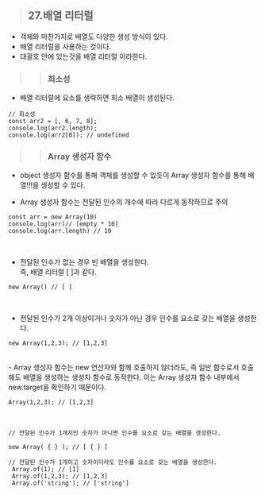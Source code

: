 > ## 27.배열 리터럴

- 객체와 마찬가지로 배열도 다양한 생성 방식이 있다.
- 배열 리터럴을 사용하는 것이다.
- 대괄호 안에 있는것을 배열 리터럴 이라한다.

> > ### 희소성

- 배열 리터럴에 요소를 생략하면 희소 배열이 생성된다.

```
// 희소성
const arr2 = [, 6, 7, 8];
console.log(arr2.length);
console.log(arr2[0]); // undefined

```

> > ### Array 생성자 함수

- object 생성자 함수를 통해 객체를 생성할 수 있듯이 Array 생성자 함수를 통해 배열!!!을 생성할 수 있다.

- Array 생성자 함수는 전달된 인수의 개수에 따라 다르게 동작하므로 주의

```
const arr = new Array(10)
console.log(arr)// [empty * 10]
console.log(arr.length) // 10
```

<br>

- 전달된 인수가 없는 경우 빈 배열을 생성한다. <br>
  즉, 배열 리터럴 [ ]과 같다.

```
new Array() // [ ]
```

<br>

- 전달된 인수가 2개 이상이거나 숫자가 아닌 경우 인수를 요소로 갖는 배열을 생성한다.

```
new Array(1,2,3); // [1,2,3]
```

<br>
- Array 생성자 함수는 new 연산자와 함께 호출하지 않더라도, 즉 일반 함수로서 호출해도 배열을 생성하는 생성자 함수로 동작한다.
이는 Array 생성자 함수 내부에서 new.target을 확인하기 때문이다.

```
Array(1,2,3); // [1,2,3]
```

<br>

```
// 전달된 인수가 1개지만 숫자가 아니면 인수를 요소로 갖는 배열을 생성한다.

new Array( { } ); // [ { } ]

// 전달된 인수가 1개이고 숫자이더라도 인수를 요소로 갖는 배열을 생성한다.
 Array.of(1); // [1]
 Array.of(1,2,3); // [1,2,3]
 Array.of('string'); // ['string']

```
